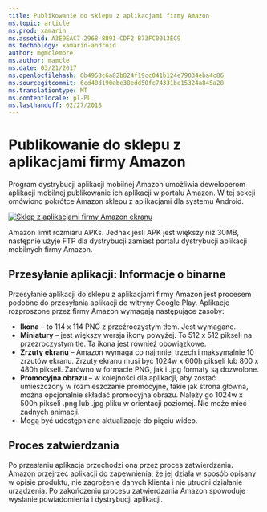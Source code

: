 ```yaml
---
title: Publikowanie do sklepu z aplikacjami firmy Amazon
ms.topic: article
ms.prod: xamarin
ms.assetid: A3E9EAC7-2968-8891-CDF2-B73FC0013EC9
ms.technology: xamarin-android
author: mgmclemore
ms.author: mamcle
ms.date: 03/21/2017
ms.openlocfilehash: 6b4958c6a82b824f19cc041b124e79034eba4c86
ms.sourcegitcommit: 6cd40d190abe38edd50fc74331be15324a845a28
ms.translationtype: MT
ms.contentlocale: pl-PL
ms.lasthandoff: 02/27/2018
---
```

# <a name="publishing-to-the-amazon-app-store"></a>Publikowanie do sklepu z aplikacjami firmy Amazon

Program dystrybucji aplikacji mobilnej Amazon umożliwia deweloperom aplikacji mobilnej publikowanie ich aplikacji w portalu Amazon. W tej sekcji omówiono pokrótce Amazon sklepu z aplikacjami dla systemu Android. 

[![Sklep z aplikacjami firmy Amazon ekranu](publishing-to-amazon-images/amazon-app-store.png)](publishing-to-amazon-images/amazon-app-store.png)

Amazon limit rozmiaru APKs. Jednak jeśli APK jest większy niż 30MB, następnie użyje FTP dla dystrybucji zamiast portalu dystrybucji aplikacji mobilnych firmy Amazon.

<a name="Submitting_Apps:_Binary_Info" />

## <a name="submitting-apps-binary-info"></a>Przesyłanie aplikacji: Informacje o binarne

Przesyłanie aplikacji do sklepu z aplikacjami firmy Amazon jest procesem podobne do przesyłania aplikacji do witryny Google Play. Aplikacje rozproszone przez firmy Amazon wymagają następujące zasoby: 

-   **Ikona** &ndash; to 114 x 114 PNG z przeźroczystym tłem. Jest wymagane.
-   **Miniatury** &ndash; jest większy wersja ikony powyżej. To 512 x 512 pikseli na przezroczystym tle. Ta ikona jest również obowiązkowe.
-   **Zrzuty ekranu** &ndash; Amazon wymaga co najmniej trzech i maksymalnie 10 zrzutów ekranu. Zrzuty ekranu musi być 1024w x 600h pikseli lub 800 x 480h pikseli. Zarówno w formacie PNG, jak i .jpg formaty są dozwolone.
-   **Promocyjna obrazu** &ndash; w kolejności dla aplikacji, aby zostać umieszczony w rozmieszczanie promocyjne, takie jak strona główna, można opcjonalnie składać promocyjna obrazu. Należy go 1024w x 500h pikseli .png lub .jpg pliku w orientacji poziomej. Nie może mieć żadnych animacji.
-  Mogą być udostępniane aktualizacje do pięciu wideo.


<a name="Approval_Process" />

## <a name="approval-process"></a>Proces zatwierdzania

Po przesłaniu aplikacja przechodzi ona przez proces zatwierdzania.
Amazon przejrzeć aplikacji do zapewnienia, że jej działa w sposób opisany w opisie produktu, nie zagrożenie danych klienta i nie utrudni działanie urządzenia. Po zakończeniu procesu zatwierdzania Amazon spowoduje wysłanie powiadomienia i dystrybucji aplikacji.
